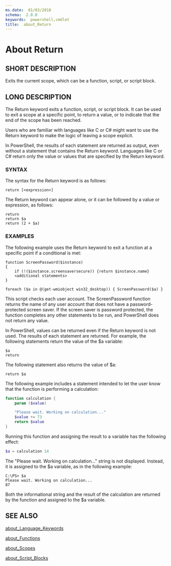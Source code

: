 ```yaml
---
ms.date:  01/03/2018
schema:  2.0.0
keywords:  powershell,cmdlet
title:  about_Return
---
```


# About Return

## SHORT DESCRIPTION

Exits the current scope, which can be a function, script, or script block.

## LONG DESCRIPTION

 The Return keyword exits a function, script, or script block. It can be used
 to exit a scope at a specific point, to return a value, or to indicate that
 the end of the scope has been reached.

Users who are familiar with languages like C or C\# might want to use the
Return keyword to make the logic of leaving a scope explicit.

In PowerShell, the results of each statement are returned as output,
even without a statement that contains the Return keyword. Languages like C or
C\# return only the value or values that are specified by the Return keyword.

### SYNTAX

The syntax for the Return keyword is as follows:

```
return [<expression>]
```

The Return keyword can appear alone, or it can be followed by a value or
expression, as follows:

```
return
return $a
return (2 + $a)
```


### EXAMPLES

The following example uses the Return keyword to exit a function at a specific
point if a conditional is met:

```
function ScreenPassword($instance)
{
    if (!($instance.screensaversecure)) {return $instance.name}
    <additional statements>
}

foreach ($a in @(get-wmiobject win32_desktop)) { ScreenPassword($a) }
```

This script checks each user account. The ScreenPassword function returns the
name of any user account that does not have a password-protected screen saver.
If the screen saver is password protected, the function completes any other
statements to be run, and PowerShell does not return any value.

In PowerShell, values can be returned even if the Return keyword is not used.
The results of each statement are returned. For example, the following
statements return the value of the \$a variable:

```
$a
return
```

The following statement also returns the value of $a:

```
return $a
```

The following example includes a statement intended to let the user know that
the function is performing a calculation:

```powershell
function calculation {
    param ($value)

    "Please wait. Working on calculation..."
    $value += 73
    return $value
}
```

Running this function and assigning the result to a variable has the following
effect:

```powershell
$a = calculation 14
```

The "Please wait. Working on calculation..." string is not displayed. Instead,
it is assigned to the $a variable, as in the following example:

```output
C:\PS> $a
Please wait. Working on calculation...
87
```

Both the informational string and the result of the calculation are returned
by the function and assigned to the \$a variable.

## SEE ALSO

[about_Language_Keywords](about_Language_Keywords.md)

[about_Functions](about_Functions.md)

[about_Scopes](about_Scopes.md)

[about_Script_Blocks](about_Script_Blocks.md)
